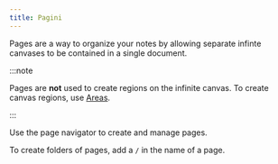 ```yaml
---
title: Pagini
---
```


Pages are a way to organize your notes by allowing separate infinte canvases to be contained in a single document.

:::note

Pages are **not** used to create regions on the infinite canvas. To create canvas regions, use [Areas](../areas).

:::

Use the page navigator to create and manage pages.

To create folders of pages, add a `/` in the name of a page.
